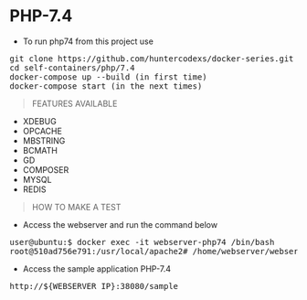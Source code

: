 # PHP-7.4

- To run php74 from this project use

<pre>
git clone https://github.com/huntercodexs/docker-series.git .
cd self-containers/php/7.4
docker-compose up --build (in first time)
docker-compose start (in the next times)
</pre>

> FEATURES AVAILABLE

- XDEBUG
- OPCACHE
- MBSTRING
- BCMATH
- GD
- COMPOSER
- MYSQL
- REDIS

> HOW TO MAKE A TEST

- Access the webserver and run the command below

<pre>
user@ubuntu:$ docker exec -it webserver-php74 /bin/bash
root@510ad756e791:/usr/local/apache2# /home/webserver/webserver.sh restart
</pre>

- Access the sample application PHP-7.4

<pre>
http://${WEBSERVER_IP}:38080/sample
</pre>
